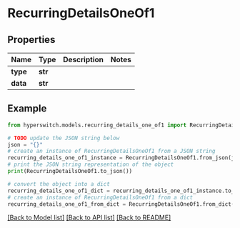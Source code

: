 # RecurringDetailsOneOf1


## Properties

Name | Type | Description | Notes
------------ | ------------- | ------------- | -------------
**type** | **str** |  | 
**data** | **str** |  | 

## Example

```python
from hyperswitch.models.recurring_details_one_of1 import RecurringDetailsOneOf1

# TODO update the JSON string below
json = "{}"
# create an instance of RecurringDetailsOneOf1 from a JSON string
recurring_details_one_of1_instance = RecurringDetailsOneOf1.from_json(json)
# print the JSON string representation of the object
print(RecurringDetailsOneOf1.to_json())

# convert the object into a dict
recurring_details_one_of1_dict = recurring_details_one_of1_instance.to_dict()
# create an instance of RecurringDetailsOneOf1 from a dict
recurring_details_one_of1_from_dict = RecurringDetailsOneOf1.from_dict(recurring_details_one_of1_dict)
```
[[Back to Model list]](../README.md#documentation-for-models) [[Back to API list]](../README.md#documentation-for-api-endpoints) [[Back to README]](../README.md)


